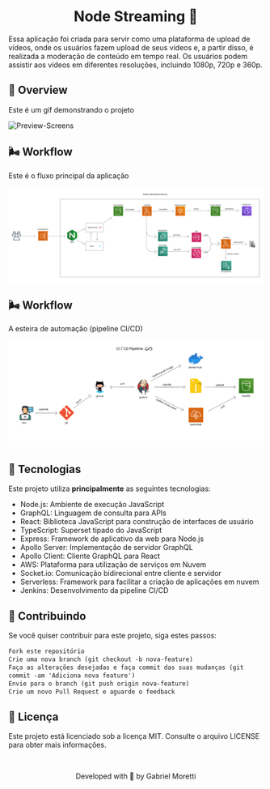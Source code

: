 <h1 align="center">Node Streaming 🎥</h1>

Essa aplicação foi criada para servir como uma plataforma de upload de vídeos, onde os usuários fazem upload de seus vídeos e, a partir disso, é realizada a moderação de conteúdo em tempo real. Os usuários podem assistir aos vídeos em diferentes resoluções, incluindo 1080p, 720p e 360p.

## 👀 Overview

Este é um gif demonstrando o projeto

![Preview-Screens](./docs/assets/app.gif)

## 🌬️ Workflow

Este é o fluxo principal da aplicação

![Workflow](./docs/assets/flow.png)

## 🌬️ Workflow

A esteira de automação (pipeline CI/CD)

![Pipeline](./docs/assets/pipeline.png)

## 🔧 Tecnologias

Este projeto utiliza **principalmente** as seguintes tecnologias:

- Node.js: Ambiente de execução JavaScript
- GraphQL: Linguagem de consulta para APIs
- React: Biblioteca JavaScript para construção de interfaces de usuário
- TypeScript: Superset tipado do JavaScript
- Express: Framework de aplicativo da web para Node.js
- Apollo Server: Implementação de servidor GraphQL
- Apollo Client: Cliente GraphQL para React
- AWS: Plataforma para utilização de serviços em Nuvem
- Socket.io: Comunicação bidirecional entre cliente e servidor
- Serverless: Framework para facilitar a criação de aplicações em nuvem 
- Jenkins: Desenvolvimento da pipeline CI/CD


## 🧐 Contribuindo

Se você quiser contribuir para este projeto, siga estes passos:

    Fork este repositório
    Crie uma nova branch (git checkout -b nova-feature)
    Faça as alterações desejadas e faça commit das suas mudanças (git commit -am 'Adiciona nova feature')
    Envie para o branch (git push origin nova-feature)
    Crie um novo Pull Request e aguarde o feedback

## 🔑 Licença

Este projeto está licenciado sob a licença MIT. Consulte o arquivo LICENSE para obter mais informações.

&nbsp;

<p align="center">Developed with 💜 by Gabriel Moretti</p>